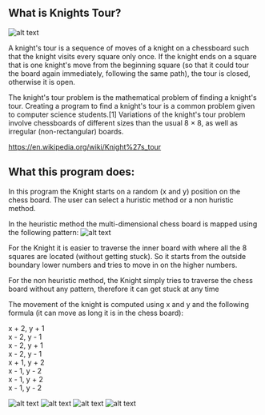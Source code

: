 
## What is Knights Tour?

![alt text](https://upload.wikimedia.org/wikipedia/commons/thumb/d/da/Knight%27s_tour_anim_2.gif/375px-Knight%27s_tour_anim_2.gif)

A knight's tour is a sequence of moves of a knight on a chessboard such that the knight visits every square only once. If the knight ends on a square that is one knight's move from the beginning square (so that it could tour the board again immediately, following the same path), the tour is closed, otherwise it is open.

The knight's tour problem is the mathematical problem of finding a knight's tour. Creating a program to find a knight's tour is a common problem given to computer science students.[1] Variations of the knight's tour problem involve chessboards of different sizes than the usual 8 × 8, as well as irregular (non-rectangular) boards.

https://en.wikipedia.org/wiki/Knight%27s_tour

## What this program does:
In this program the Knight starts on a random (x and y) position on the chess board.  The user can select a huristic method or a non huristic method.  

In the heuristic method the multi-dimensional chess board is mapped using the following pattern:
![alt text](https://upload.wikimedia.org/wikipedia/commons/thumb/6/64/Knight%27s_graph_showing_number_of_possible_moves.svg/405px-Knight%27s_graph_showing_number_of_possible_moves.svg.png)

For the Knight it is easier to traverse the inner board with where all the 8 squares are located (without getting stuck).  So it starts from the outside boundary lower numbers and tries to move in on the higher numbers.

For the non heuristic method, the Knight simply tries to traverse the chess board without any pattern, therefore it can get stuck at any time 

The movement of the knight is computed using x and y and the following formula (it can move as long it is in the chess board):

x + 2, y + 1 <br />
x - 2, y - 1 <br />
x - 2, y + 1 <br />
x - 2, y - 1 <br />
x + 1, y + 2 <br />
x - 1, y - 2 <br />
x - 1, y + 2 <br />
x - 1, y - 2 <br />

![alt text](https://i.imgur.com/kbcAeDA.png)
![alt text](https://i.imgur.com/IriQuXS.png)
![alt text](https://i.imgur.com/7pC10JD.png)
![alt text](https://i.imgur.com/VL5ybhe.png)

